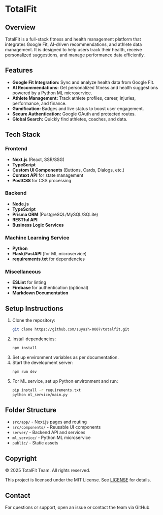 
# TotalFit

## Overview
TotalFit is a full-stack fitness and health management platform that integrates Google Fit, AI-driven recommendations, and athlete data management. It is designed to help users track their health, receive personalized suggestions, and manage performance data efficiently.

## Features
- **Google Fit Integration:** Sync and analyze health data from Google Fit.
- **AI Recommendations:** Get personalized fitness and health suggestions powered by a Python ML microservice.
- **Athlete Management:** Track athlete profiles, career, injuries, performance, and finance.
- **Gamification:** Badges and live status to boost user engagement.
- **Secure Authentication:** Google OAuth and protected routes.
- **Global Search:** Quickly find athletes, coaches, and data.

## Tech Stack
### Frontend
- **Next.js** (React, SSR/SSG)
- **TypeScript**
- **Custom UI Components** (Buttons, Cards, Dialogs, etc.)
- **Context API** for state management
- **PostCSS** for CSS processing

### Backend
- **Node.js**
- **TypeScript**
- **Prisma ORM** (PostgreSQL/MySQL/SQLite)
- **RESTful API**
- **Business Logic Services**

### Machine Learning Service
- **Python**
- **Flask/FastAPI** (for ML microservice)
- **requirements.txt** for dependencies

### Miscellaneous
- **ESLint** for linting
- **Firebase** for authentication (optional)
- **Markdown Documentation**

## Setup Instructions
1. Clone the repository:
	```sh
	git clone https://github.com/suyash-0007/totalfit.git
	```
2. Install dependencies:
	```sh
	npm install
	```
3. Set up environment variables as per documentation.
4. Start the development server:
	```sh
	npm run dev
	```
5. For ML service, set up Python environment and run:
	```sh
	pip install -r requirements.txt
	python ml_service/main.py
	```

## Folder Structure
- `src/app/` - Next.js pages and routing
- `src/components/` - Reusable UI components
- `server/` - Backend API and services
- `ml_service/` - Python ML microservice
- `public/` - Static assets

## Copyright
© 2025 TotalFit Team. All rights reserved.

This project is licensed under the MIT License. See [LICENSE](LICENSE) for details.

## Contact
For questions or support, open an issue or contact the team via GitHub.
